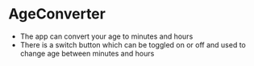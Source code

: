 # AgeConverter
- The app can convert your age to minutes and hours
- There is a switch button which can be toggled on or off and used to change age between minutes and hours
